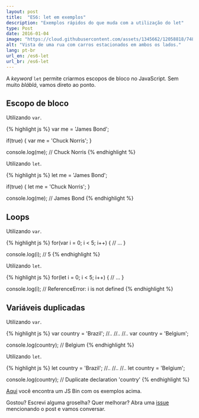 ```yaml
---
layout: post
title:  "ES6: let em exemplos"
description: "Exemplos rápidos do que muda com a utilização do let"
type: Post
date: 2016-01-04
image: "https://cloud.githubusercontent.com/assets/1345662/12058818/748fa0b0-af37-11e5-88ee-f6e2b1e33fc5.jpg"
alt: "Vista de uma rua com carros estacionados em ambos os lados."
lang: pt-br
url_en: /es6-let
url_br: /es6-let
---
```


A *keyword* `let` permite criarmos escopos de bloco no JavaScript. Sem muito *bláblá*, vamos direto ao ponto.

## Escopo de bloco

Utilizando `var`.

{% highlight js %}
var me = 'James Bond';

if(true) {
  var me = 'Chuck Norris';
}

console.log(me);
// Chuck Norris
{% endhighlight  %}

Utilizando `let`.

{% highlight js %}
let me = 'James Bond';

if(true) {
  let me = 'Chuck Norris';
}

console.log(me);
// James Bond
{% endhighlight  %}

## Loops

Utilizando `var`.

{% highlight js %}
for(var i = 0; i < 5; i++) {
  // ...
}

console.log(i);
// 5
{% endhighlight %}

Utilizando `let`.

{% highlight js %}
for(let i = 0; i < 5; i++) {
  // ...
}

console.log(i);
// ReferenceError: i is not defined
{% endhighlight %}

## Variáveis duplicadas

Utilizando `var`.

{% highlight js %}
var country = 'Brazil';
//..
//..
//..
var country = 'Belgium';

console.log(country);
// Belgium
{% endhighlight %}

Utilizando `let`.

{% highlight js %}
let country = 'Brazil';
//..
//..
//..
let country = 'Belgium';

console.log(country);
// Duplicate declaration 'country'
{% endhighlight %}

[Aqui](https://jsbin.com/nifetib/edit?js,console) você encontra um JS Bin com os exemplos acima.

Gostou? Escrevi alguma groselha? Quer melhorar? Abra uma [issue](https://github.com/raphaelfabeni/raphaelfabeni.github.io/issues) mencionando o post e vamos conversar.
